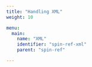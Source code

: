 ```yaml
---
title: "Handling XML"
weight: 10

menu:
  main:
    name: "XML"
    identifier: "spin-ref-xml"
    parent: "spin-ref"

---
```

